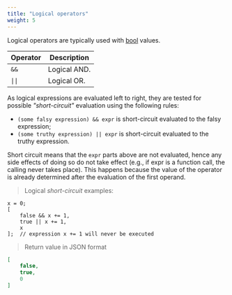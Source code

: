 ```yaml
---
title: "Logical operators"
weight: 5
---
```


Logical operators are typically used with [bool](../../data-types/bool) values.

Operator | Description
-------- | -----------
`&&` | Logical AND.
<code>&#124;&#124;</code> | Logical OR.

As logical expressions are evaluated left to right, they are tested for possible *"short-circuit"* evaluation using the following rules:

- `(some falsy expression) && expr` is short-circuit evaluated to the falsy expression;
- `(some truthy expression) || expr` is short-circuit evaluated to the truthy expression.

Short circuit means that the `expr` parts above are not evaluated, hence any side effects of doing so do not take effect
(e.g., if expr is a function call, the calling never takes place).
This happens because the value of the operator is already determined after the evaluation of the first operand.

> Logical *short-circuit* examples:

```thingsdb,json_response
x = 0;
[
    false && x += 1,
    true || x += 1,
    x
];  // expression x += 1 will never be executed
```

> Return value in JSON format

```json
[
    false,
    true,
    0
]
```
